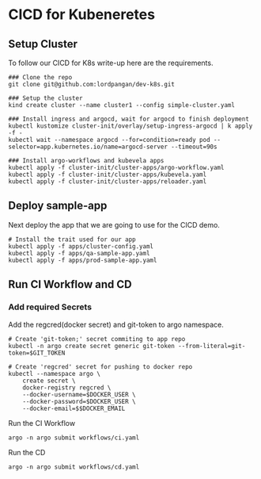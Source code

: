 # CICD for Kubeneretes

## Setup Cluster
To follow our CICD for K8s write-up here are the requirements.
```
### Clone the repo
git clone git@github.com:lordpangan/dev-k8s.git

### Setup the cluster
kind create cluster --name cluster1 --config simple-cluster.yaml

### Install ingress and argocd, wait for argocd to finish deployment
kubectl kustomize cluster-init/overlay/setup-ingress-argocd | k apply -f -
kubectl wait --namespace argocd --for=condition=ready pod --selector=app.kubernetes.io/name=argocd-server --timeout=90s

### Install argo-workflows and kubevela apps
kubectl apply -f cluster-init/cluster-apps/argo-workflow.yaml
kubectl apply -f cluster-init/cluster-apps/kubevela.yaml
kubectl apply -f cluster-init/cluster-apps/reloader.yaml
```

## Deploy sample-app
Next deploy the app that we are going to use for the CICD demo.
```
# Install the trait used for our app
kubectl apply -f apps/cluster-config.yaml
kubectl apply -f apps/qa-sample-app.yaml
kubectl apply -f apps/prod-sample-app.yaml
```

## Run CI Workflow and CD

### Add required Secrets
Add the regcred(docker secret) and git-token to argo namespace.
```
# Create 'git-token;' secret commiting to app repo
kubectl -n argo create secret generic git-token --from-literal=git-token=$GIT_TOKEN

# Create 'regcred' secret for pushing to docker repo
kubectl --namespace argo \
    create secret \
    docker-registry regcred \
    --docker-username=$DOCKER_USER \
    --docker-password=$DOCKER_USER \
    --docker-email=$$DOCKER_EMAIL
```

Run the CI Workflow
```
argo -n argo submit workflows/ci.yaml
```

Run the CD
```
argo -n argo submit workflows/cd.yaml
```